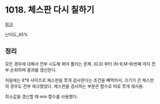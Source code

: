 # 1018. 체스판 다시 칠하기

[링크](https://www.acmicpc.net/problem/1018)

난이도\_45%

## 정리

모든 경우에 대해서 전부 시도해 봐야 풀리는 문제.
(0,0) 부터 (N-8,M-8)번째 까지 전부 순회하며 결과를 갱신한다.

처음에는 8\*8 사이즈로 체스판을 쪼개 검사한다는 조건을 빼먹어서, 크기가 큰 체스판의 경우도 전부 체크했었다.
체스판을 검사하는 부분은 함수로 따로 쪼개 재사용.

최소값을 갱신할 때 min 함수를 사용했다.
